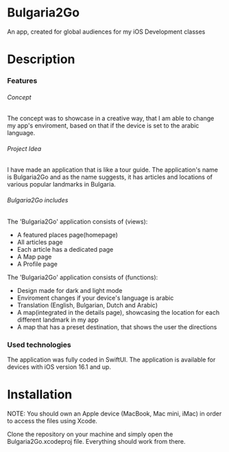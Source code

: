 # Bulgaria2Go
An app, created for global audiences for my iOS Development classes
# Description
### Features
###### Concept
The concept was to showcase in a creative way, that I am able to change my app's enviroment, based on that if the device is set to the arabic language.
###### Project Idea
I have made an application that is like a tour guide. The application's name is Bulgaria2Go and as the name suggests, it has articles and locations of various popular landmarks in Bulgaria.
###### Bulgaria2Go includes
The 'Bulgaria2Go' application consists of (views):
- A featured places page(homepage)
- All articles page
- Each article has a dedicated page
- A Map page
- A Profile page

The 'Bulgaria2Go' application consists of (functions):
- Design made for dark and light mode
- Enviroment changes if your device's language is arabic
- Translation (English, Bulgarian, Dutch and Arabic) 
- A map(integrated in the details page), showcasing the location for each different landmark in my app 
- A map that has a preset destination, that shows the user the directions
### Used technologies
The application was fully coded in SwiftUI. The application is available for devices with iOS version 16.1 and up.
# Installation
NOTE: You should own an Apple device (MacBook, Mac mini, iMac) in order to access the files using Xcode.

Clone the repository on your machine and simply open the Bulgaria2Go.xcodeproj file. Everything should work from there.

